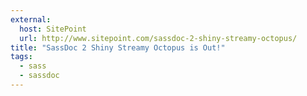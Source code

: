 ```yaml
---
external:
  host: SitePoint
  url: http://www.sitepoint.com/sassdoc-2-shiny-streamy-octopus/
title: "SassDoc 2 Shiny Streamy Octopus is Out!"
tags:
  - sass
  - sassdoc
---
```

